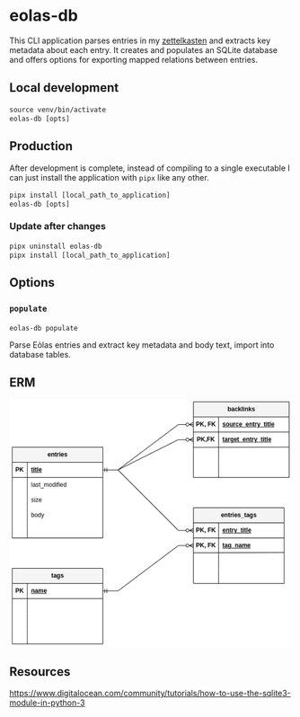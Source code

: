 # eolas-db

This CLI application parses entries in my
[zettelkasten](https://github.com/thomasabishop/eolas) and extracts key metadata
about each entry. It creates and populates an SQLite database and offers options for
exporting mapped relations between entries.

## Local development

```
source venv/bin/activate
eolas-db [opts]
```

## Production

After development is complete, instead of compiling to a single executable I can just install the application
with `pipx` like any other.

```
pipx install [local_path_to_application]
eolas-db [opts]
```

### Update after changes

```
pipx uninstall eolas-db
pipx install [local_path_to_application]
```

## Options

### `populate`

```
eolas-db populate
```

Parse Eòlas entries and extract key metadata and body text, import into database
tables.

## ERM

![ERM diagram for eolas-db](./eolas-db-ERM.png)

## Resources

https://www.digitalocean.com/community/tutorials/how-to-use-the-sqlite3-module-in-python-3
